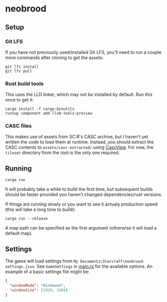 # neobrood

## Setup

### Git LFS

If you have not previously used/installed Git LFS, you'll need to run a couple more commands after
cloning to get the assets:

```shell
git lfs install
git lfs pull
```

### Rust build tools

This uses the LLD linker, which may not be installed by default. Run this once to get it:

```shell
cargo install -f cargo-binutils
rustup component add llvm-tools-preview
```

### CASC files

This makes use of assets from SC:R's CASC archive, but I haven't yet written the code to load them
at runtime. Instead, you should extract the CASC contents to `assets/casc-extracted/` using
[CascView](http://www.zezula.net/en/casc/main.html). For now, the `tileset` directory from the root
is the only one required.

## Running

```shell
cargo run
```

It will probably take a while to build the first time, but subsequent builds should be faster
provided you haven't changed dependencies/rust versions.

If things are running slowly or you want to see it actualy production speed (this will take a long
time to build):

```shell
cargo run --release
```

A map path can be specified as the first argument (otherwise it will load a default map).

## Settings

The game will load settings from `My Documents\Starcraft\neobrood-settings.json`. See `GameSettings`
in [main.rs](src/main.rs) for the available options. An example of a basic settings file might be:

```json
{
  "windowMode": "Windowed",
  "windowSize": [1920, 1080]
}
```
